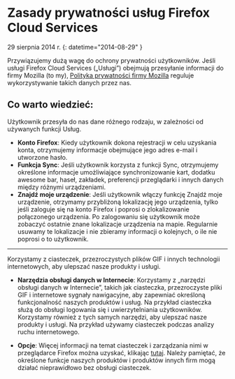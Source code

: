 # Zasady prywatności usług Firefox Cloud Services

29 sierpnia 2014 r.
{: datetime="2014-08-29" }

Przywiązujemy dużą wagę do ochrony prywatności użytkowników. Jeśli usługi Firefox Cloud Services („Usługi”) obejmują przesyłanie informacji do firmy Mozilla (to my), [Polityka prywatności firmy Mozilla](https://www.mozilla.org/privacy/) reguluje wykorzystywanie takich danych przez nas.

## Co warto wiedzieć:

Użytkownik przesyła do nas dane różnego rodzaju, w zależności od używanych funkcji Usług.

* **Konto Firefox**: Kiedy użytkownik dokona rejestracji w celu uzyskania konta, otrzymujemy informacje obejmujące jego adres e-mail i utworzone hasło.
* **Funkcja Sync**: Jeśli użytkownik korzysta z funkcji Sync, otrzymujemy określone informacje umożliwiające synchronizowanie kart, dodatku awesome bar, haseł, zakładek, preferencji przeglądarki i innych danych między różnymi urządzeniami.
* **Znajdź moje urządzenie**: Jeśli użytkownik włączy funkcję Znajdź moje urządzenie, otrzymamy przybliżoną lokalizację jego urządzenia, tylko jeśli zaloguje się na konto Firefox i poprosi o zlokalizowanie połączonego urządzenia. Po zalogowaniu się użytkownik może zobaczyć ostatnie znane lokalizacje urządzenia na mapie. Regularnie usuwamy te lokalizacje i nie zbieramy informacji o kolejnych, o ile nie poprosi o to użytkownik.

---------------------------------------

Korzystamy z ciasteczek, przezroczystych plików GIF i innych technologii internetowych, aby ulepszać nasze produkty i usługi.

* **Narzędzia obsługi danych w Internecie**: Korzystamy z „narzędzi obsługi danych w Internecie”, takich jak ciasteczka, przezroczyste pliki GIF i internetowe sygnały nawigacyjne, aby zapewniać określoną funkcjonalność naszych produktów i usług. Na przykład ciasteczka służą do obsługi logowania się i uwierzytelniania użytkowników. Korzystamy również z tych samych narzędzi, aby ulepszać nasze produkty i usługi. Na przykład używamy ciasteczek podczas analizy ruchu internetowego.

* **Opcje**: Więcej informacji na temat ciasteczek i zarządzania nimi w przeglądarce Firefox można uzyskać, klikając [tutaj](https://support.mozilla.org/pl/kb/ciasteczka). Należy pamiętać, że określone funkcje naszych produktów i produktów innych firm mogą działać nieprawidłowo bez obsługi ciasteczek.
